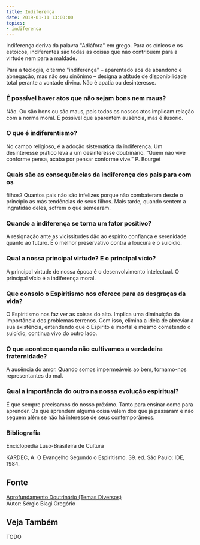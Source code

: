 ```yaml
---
title: Indiferença
date: 2019-01-11 13:00:00
topics: 
- indiferenca
---
```


Indiferença deriva da palavra "Adiáfora" em grego. Para os cínicos e os
estoicos, indiferentes são todas as coisas que não contribuem para a virtude nem
para a maldade.

Para a teologia, o termo "indiferença" – aparentado aos de abandono e
abnegação, mas não seu sinônimo – designa a atitude de disponibilidade
total perante a vontade divina. Não é apatia ou desinteresse.

### É possível haver atos que não sejam bons nem maus?
Não. Ou são bons ou são maus, pois todos os nossos atos implicam relação
com a norma moral. É possível que aparentem ausência, mas é ilusório.

### O que é indiferentismo?
No campo religioso, é a adoção sistemática da indiferença. Um
desinteresse prático leva a um desinteresse doutrinário. “Quem não vive
conforme pensa, acaba por pensar conforme vive.” P. Bourget

### Quais são as consequências da indiferença dos pais para com os
filhos?
Quantos pais não são infelizes porque não combateram desde o princípio
as más tendências de seus filhos. Mais tarde, quando sentem a ingratidão
deles, sofrem o que semearam.

### Quando a indiferença se torna um fator positivo?
A resignação ante as vicissitudes dão ao espírito confiança e serenidade
quanto ao futuro. É o melhor preservativo contra a loucura e o
suicídio.

### Qual a nossa principal virtude? E o principal vício?
A principal virtude de nossa época é o desenvolvimento intelectual. O
principal vício é a indiferença moral.
### Que consolo o Espiritismo nos oferece para as desgraças da vida?
O Espiritismo nos faz ver as coisas do alto. Implica uma diminuição da
importância dos problemas terrenos. Com isso, elimina a ideia de
abreviar a sua existência, entendendo que o Espírito é imortal e mesmo
cometendo o suicídio, continua vivo do outro lado.

### O que acontece quando não cultivamos a verdadeira fraternidade?
A ausência do amor. Quando somos impermeáveis ao bem, tornamo-nos
representantes do mal.

### Qual a importância do outro na nossa evolução espiritual?
É que sempre precisamos do nosso próximo. Tanto para ensinar como para
aprender. Os que aprendem alguma coisa valem dos que já passaram e não
seguem além se não há interesse de seus contemporâneos.


### Bibliografia
Enciclopédia Luso-Brasileira de Cultura

KARDEC, A. O Evangelho Segundo o Espiritismo. 39. ed. São Paulo: IDE,
1984.

## Fonte
[Aprofundamento Doutrinário (Temas Diversos)](https://sites.google.com/view/aprofundamentodoutrinario/indiferença)  
Autor: Sérgio Biagi Gregório



## Veja Também
TODO


